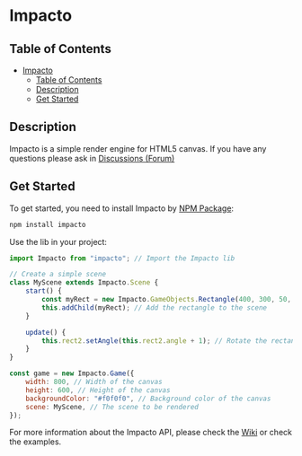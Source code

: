 # Impacto

## Table of Contents

- [Impacto](#impacto)
	- [Table of Contents](#table-of-contents)
	- [Description](#description)
	- [Get Started](#get-started)

## Description

Impacto is a simple render engine for HTML5 canvas. If you have any questions please ask in [Discussions (Forum)](https://github.com/201flaviosilva/Impacto/discussions)

## Get Started

To get started, you need to install Impacto by [NPM Package](https://www.npmjs.com/package/impacto):

```bash
npm install impacto
```

Use the lib in your project:

```javascript
import Impacto from "impacto"; // Import the Impacto lib

// Create a simple scene 
class MyScene extends Impacto.Scene {
	start() {
		const myRect = new Impacto.GameObjects.Rectangle(400, 300, 50, 50, "#ff0000"); // Create a red rectangle at position (400x, 300y) with size (50x, 50y)
		this.addChild(myRect); // Add the rectangle to the scene
	}

	update() {
		this.rect2.setAngle(this.rect2.angle + 1); // Rotate the rectangle
	}
}

const game = new Impacto.Game({
	width: 800, // Width of the canvas
	height: 600, // Height of the canvas
	backgroundColor: "#f0f0f0", // Background color of the canvas
	scene: MyScene, // The scene to be rendered
});
```


For more information about the Impacto API, please check the [Wiki](https://github.com/201flaviosilva/Impacto/wiki) or check the examples.
